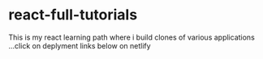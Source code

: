 # react-full-tutorials
This is my react learning path where i build clones of various applications ...click on deplyment links below on netlify
